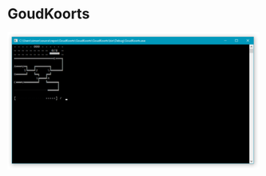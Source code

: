 # GoudKoorts

![alt text](https://raw.githubusercontent.com/SimonMTS/GoudKoorts/master/example.png?token=AD7AJFTKHRSE7J5WUFTFGX25T6DW4)